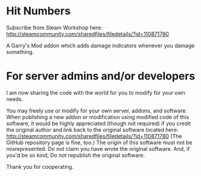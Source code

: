 Hit Numbers
===========

Subscribe from Steam Workshop here: http://steamcommunity.com/sharedfiles/filedetails/?id=110871780

A Garry's Mod addon which adds damage indicators whenever you damage something.


For server admins and/or developers
===================================

I am now sharing the code with the world for you to modify for your own needs.

You may freely use or modify for your own server, addons, and software.
When publishing a new addon or modification using modified code of this software, it would be highly appreciated (though not required) if you credit the original author and link back to the original software located here: http://steamcommunity.com/sharedfiles/filedetails/?id=110871780 (The GitHub repository page is fine, too.)
The origin of this software must not be misrepresented.
Do not claim you have wrote the original software.
And, if you'd be so kind; Do not republish the original software.

Thank you for cooperating.
